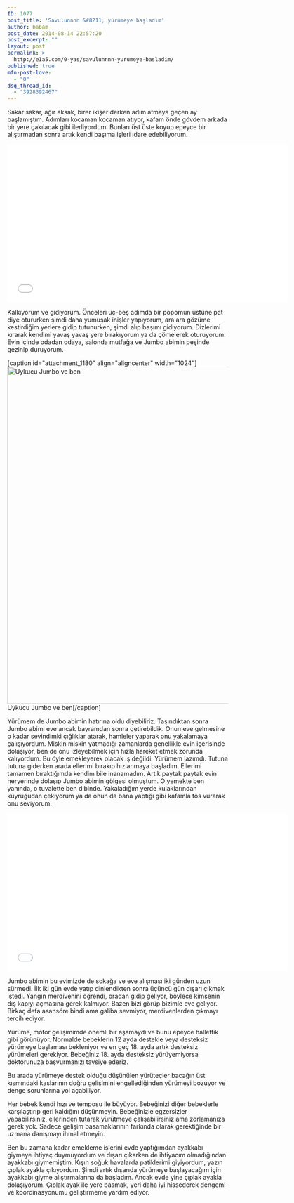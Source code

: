 ```yaml
---
ID: 1077
post_title: 'Savulunnnn &#8211; yürümeye başladım'
author: babam
post_date: 2014-08-14 22:57:20
post_excerpt: ""
layout: post
permalink: >
  http://e1a5.com/0-yas/savulunnnn-yurumeye-basladim/
published: true
mfn-post-love:
  - "0"
dsq_thread_id:
  - "3928392467"
---
```

Sakar sakar, ağır aksak, birer ikişer derken adım atmaya geçen ay başlamıştım. Adımları kocaman kocaman atıyor, kafam önde gövdem arkada bir yere çakılacak gibi ilerliyordum. Bunları üst üste koyup epeyce bir alıştırmadan sonra artık kendi başıma işleri idare edebiliyorum.

<iframe src="//www.youtube.com/embed/mynENN2L798" width="640" height="360" frameborder="0" allowfullscreen="allowfullscreen"></iframe>

Kalkıyorum ve gidiyorum. Önceleri üç-beş adımda bir popomun üstüne pat diye otururken şimdi daha yumuşak inişler yapıyorum, ara ara gözüme kestirdiğim yerlere gidip tutunurken, şimdi alıp başımı gidiyorum. Dizlerimi kırarak kendimi yavaş yavaş yere bırakıyorum ya da çömelerek oturuyorum. Evin içinde odadan odaya, salonda mutfağa ve Jumbo abimin peşinde gezinip duruyorum.

[caption id="attachment_1180" align="aligncenter" width="1024"]<a href="http://e1a5.com/wp-content/uploads/2014/08/jumbo_ve_ben.jpg"><img class="size-full wp-image-1180" src="http://e1a5.com/wp-content/uploads/2014/08/jumbo_ve_ben.jpg" alt="Uykucu Jumbo ve ben" width="1024" height="768" /></a> Uykucu Jumbo ve ben[/caption]

Yürümem de Jumbo abimin hatırına oldu diyebiliriz. Taşındıktan sonra Jumbo abimi eve ancak bayramdan sonra getirebildik. Onun eve gelmesine o kadar sevindimki çığlıklar atarak, hamleler yaparak onu yakalamaya çalışıyordum. Miskin miskin yatmadığı zamanlarda genellikle evin içerisinde dolaşıyor, ben de onu izleyebilmek için hızla hareket etmek zorunda kalıyordum. Bu öyle emekleyerek olacak iş değildi. Yürümem lazımdı. Tutuna tutuna giderken arada ellerimi bırakıp hızlanmaya başladım. Ellerimi tamamen bıraktığımda kendim bile inanamadım. Artık paytak paytak evin heryerinde dolaşıp Jumbo abimin gölgesi olmuştum. O yemekte ben yanında, o tuvalette ben dibinde. Yakaladığım yerde kulaklarından kuyruğudan çekiyorum ya da onun da bana yaptığı gibi kafamla tos vurarak onu seviyorum.

<iframe src="//www.youtube.com/embed/QTKyszVJRb8" width="640" height="360" frameborder="0" allowfullscreen="allowfullscreen"></iframe>

Jumbo abimin bu evimizde de sokağa ve eve alışması iki günden uzun sürmedi. İlk iki gün evde yatıp dinlendikten sonra üçüncü gün dışarı çıkmak istedi. Yangın merdivenini öğrendi, oradan gidip geliyor, böylece kimsenin dış kapıyı açmasına gerek kalmıyor. Bazen bizi görüp bizimle eve geliyor. Birkaç defa asansöre bindi ama galiba sevmiyor, merdivenlerden çıkmayı tercih ediyor.

Yürüme, motor gelişimimde önemli bir aşamaydı ve bunu epeyce hallettik gibi görünüyor. Normalde bebeklerin 12 ayda destekle veya desteksiz yürümeye başlaması bekleniyor ve en geç 18. ayda artık desteksiz yürümeleri gerekiyor. Bebeğiniz 18. ayda desteksiz yürüyemiyorsa doktorunuza başvurmanızı tavsiye ederiz.

Bu arada yürümeye destek olduğu düşünülen yürüteçler bacağın üst kısmındaki kaslarının doğru gelişimini engellediğinden yürümeyi bozuyor ve denge sorunlarına yol açabiliyor.

Her bebek kendi hızı ve temposu ile büyüyor. Bebeğinizi diğer bebeklerle karşılaştırıp geri kaldığını düşünmeyin. Bebeğinizle egzersizler yapabilirsiniz, ellerinden tutarak yürütmeye çalışabilirsiniz ama zorlamanıza gerek yok. Sadece gelişim basamaklarının farkında olarak gerektiğinde bir uzmana danışmayı ihmal etmeyin.

Ben bu zamana kadar emekleme işlerini evde yaptığımdan ayakkabı giymeye ihtiyaç duymuyordum ve dışarı çıkarken de ihtiyacım olmadığından ayakkabı giymemiştim. Kışın soğuk havalarda patiklerimi giyiyordum, yazın çıplak ayakla çıkıyordum. Şimdi artık dışarıda yürümeye başlayacağım için ayakkabı giyme alıştırmalarına da başladım. Ancak evde yine çıplak ayakla dolaşıyorum. Çıplak ayak ile yere basmak, yeri daha iyi hissederek dengemi ve koordinasyonumu geliştirmeme yardım ediyor.